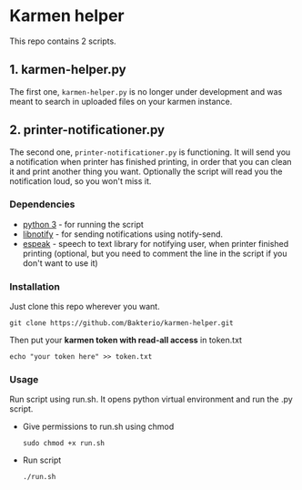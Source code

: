 # Karmen helper
This repo contains 2 scripts.  

## 1. karmen-helper.py
The first one, `karmen-helper.py` is no longer under development and was meant to search in uploaded files on your karmen instance.

## 2. printer-notificationer.py
The second one, `printer-notificationer.py` is functioning. It will send you a notification when printer has finished printing, in order that you can clean it and print another thing you want. Optionally the script will read you the notification loud, so you won't miss it.
### Dependencies
- [python 3](https://github.com/python/cpython) - for running the script 
- [libnotify](https://gitlab.gnome.org/GNOME/libnotify) - for sending notifications using notify-send.
- [espeak](https://github.com/espeak-ng/espeak-ng) - speech to text library for notifying user, when printer finished printing (optional, but you need to comment the line in the script if you don't want to use it)

### Installation
Just clone this repo wherever you want.
```
git clone https://github.com/Bakterio/karmen-helper.git
```
Then put your **karmen token with read-all access** in token.txt
```
echo "your token here" >> token.txt
```
### Usage
Run script using run.sh. It opens python virtual environment and run the .py script.
- Give permissions to run.sh using chmod 
    ```
    sudo chmod +x run.sh
    ```
- Run script 
    ```
    ./run.sh
    ```
